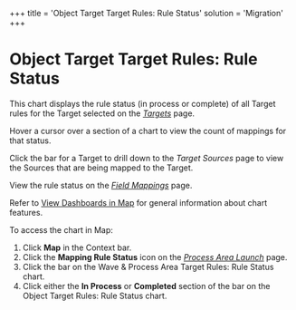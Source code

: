 +++
title = 'Object Target Target Rules: Rule Status'
solution = 'Migration'
+++

# Object Target Target Rules: Rule Status

This chart displays the rule status (in process or complete) of all
Target rules for the Target selected on the
*[Targets](../Page_Desc/Targets_H_Map.htm)* page.

Hover a cursor over a section of a chart to view the count of mappings
for that status.

Click the bar for a Target to drill down to the *Target Sources* page to
view the Sources that are being mapped to the Target.

View the rule status on the *[Field
Mappings](../Page_Desc/Field_Mappings_H.htm)* page.

Refer to [View Dashboards in Map](View_Dashboards_in_Map.htm) for
general information about chart features.

To access the chart in Map:

1.  Click <span style="font-weight: bold;">Map</span> in the Context
    bar.
2.  Click the <span style="font-weight: bold;">Mapping Rule
    Status</span> icon on the *[Process Area
    Launch](../Page_Desc/Process_Area_Launch_map.htm)* page.
3.  Click the bar on the Wave & Process Area Target Rules: Rule Status
    chart.
4.  Click either the **In Process** or **Completed** section of the bar
    on the Object Target Rules: Rule Status chart.
